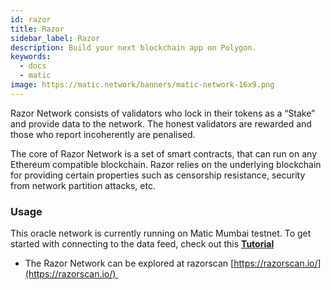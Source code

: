 ```yaml
---
id: razor
title: Razor
sidebar_label: Razor
description: Build your next blockchain app on Polygon.
keywords:
  - docs
  - matic
image: https://matic.network/banners/matic-network-16x9.png 
---
```

Razor Network consists of validators who lock in their tokens as a “Stake” and provide data to the network. The honest validators are rewarded and those who report incoherently are penalised.

The core of Razor Network is a set of smart contracts, that can run on any Ethereum compatible blockchain. Razor relies on the underlying blockchain for providing certain properties such as censorship resistance, security from network partition attacks, etc.

### Usage

This oracle network is currently running on Matic Mumbai testnet. To get started with connecting to the data feed, check out this **[Tutorial](https://docs.razor.network/)**

- The Razor Network can be explored at razorscan [https://razorscan.io/](https://razorscan.io/) 

